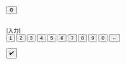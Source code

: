 
<html lang="ja">
    <head>
        <meta charset="UTF-8">
        <title>暗算計算</title>
        <link rel="stylesheet" href="cal.css">
    </head>
    <body>
        <button type="button" id="setting">⚙</button>
        <div id="a_write" class="center-element"></div>
        <br>
        <br>
        <div id = "input" class="center-element">[入力]</div>
        <div class="center-element">
            <button type="button" id="1">1</button>
            <button type="button" id="2">2</button>
            <button type="button" id="3">3</button>
            <button type="button" id="4">4</button>
            <button type="button" id="5">5</button>
            <button type="button" id="6">6</button>
            <button type="button" id="7">7</button>
            <button type="button" id="8">8</button>
            <button type="button" id="9">9</button>
            <button type="button" id="0">0</button>
            <button type="button" id="end">←</button>
            <br>
            <br>
            <button id="decision">✔️</button>
        </div>
        <script src="cal.js"></script>
    </body>
</html>
